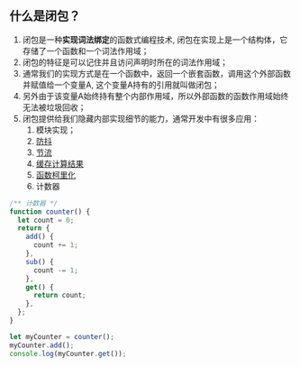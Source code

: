 ## 什么是闭包？

1. 闭包是一种**实现词法绑定**的函数式编程技术, 闭包在实现上是一个结构体，它存储了一个函数和一个词法作用域；
2. 闭包的特征是可以记住并且访问声明时所在的词法作用域；
3. 通常我们的实现方式是在一个函数中，返回一个嵌套函数，调用这个外部函数并赋值给一个变量A, 这个变量A持有的引用就叫做闭包；
4. 另外由于该变量A始终持有整个内部作用域，所以外部函数的函数作用域始终无法被垃圾回收；
5. 闭包提供给我们隐藏内部实现细节的能力，通常开发中有很多应用：
   1. 模块实现；
   2. <a href="../7-设计模式/03-闭包/防抖.js">防抖</a>
   3. <a href="../7-设计模式/03-闭包/节流.js">节流</a>
   4. <a href="../7-设计模式/03-闭包/缓存计算结果memory.js">缓存计算结果</a>
   5. <a href="./函数柯里化.js">函数柯里化</a>
   6. <a>计数器</a>


```js
/** 计数器 */
function counter() {
  let count = 0;
  return {
    add() {
      count += 1;
    },
    sub() {
      count -= 1;
    },
    get() {
      return count;
    },
  };
}

let myCounter = counter();
myCounter.add();
console.log(myCounter.get());

```













